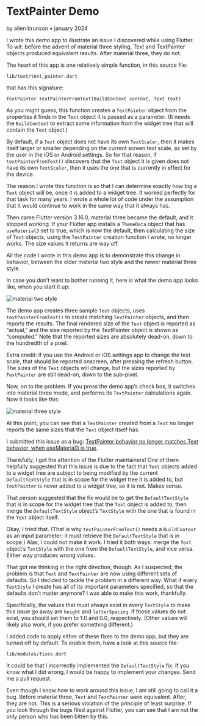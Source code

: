 # TextPainter Demo
by allen brunson • january 2024

I wrote this demo app to illustrate an issue I discovered while using Flutter. To wit: before the advent of material three styling, Text and TextPainter objects produced equivalent results. After material three, they do not.

The heart of this app is one relatively simple function, in this source file:

  `lib/text/text_painter.dart`
  
that has this signature:

  `TextPainter textPainterFromText(BuildContext context, Text text)`  

As you might guess, this function creates a `TextPainter` object from the properties it finds in the `Text` object it is passed as a parameter. (It needs the `BuildContext` to extract some information from the widget tree that will contain the `Text` object.)

By default, if a `Text` object does not have its own `TextScaler`, then it makes itself larger or smaller depending on the current screen text scale, as set by the user in the iOS or Android settings. So for that reason, if `textPainterFromText()` discovers that the `Text` object it is given does not have its own `TextScaler`, then it uses the one that is currently in effect for the device.

The reason I wrote this function is so that I can determine exactly how big a `Text` object will be, once it is added to a widget tree. It worked perfectly for that task for many years. I wrote a whole lot of code under the assumption that it would continue to work in the same way that it always has.

Then came Flutter version 3.16.0, material three became the default, and it stopped working. If your Flutter app installs a `ThemeData` object that has `useMaterial3` set to true, which is now the default, then calculating the size of `Text` objects, using the `TextPainter` creation function I wrote, no longer works. The size values it returns are way off.

All the code I wrote in this demo app is to demonstrate this change in behavior, between the older material two style and the newer material three style.

In case you don’t want to bother running it, here is what the demo app looks like, when you start it up:

![material two style](material2.png)

The demo app creates three sample `Text` objects, uses `textPainterFromText()` to create matching `TextPainter` objects, and then reports the results. The final rendered size of the `Text` object is reported as “actual,” and the size reported by the TextPainter object is shown as “computed.” Note that the reported sizes are absolutely dead-on, down to the hundredth of a pixel.

Extra credit: if you use the Android or iOS settings app to change the text scale, that should be reported onscreen, after pressing the refresh button. The sizes of the `Text` objects will change, but the sizes reported by `TextPainter` are still dead-on, down to the sub-pixel.

Now, on to the problem. If you press the demo app’s check box, it switches into material three mode, and performs its `TextPainter` calculations again. Now it looks like this:

![material three style](material3.png)

At this point, you can see that a `TextPainter` created from a `Text` no longer reports the same sizes that the `Text` object itself has.

I submitted this issue as a bug: [TextPainter behavior no longer matches Text behavior, when useMaterial3 is true](https://github.com/flutter/flutter/issues/141172).

Thankfully, I got the attention of the Flutter maintainers! One of them helpfully suggested that this issue is due to the fact that `Text` objects added to a widget tree are subject to being modified by the current `DefaultTextStyle` that is in scope for the widget tree it is added to, but `TextPainter` is never added to a widget tree, so it is not. Makes sense.

That person suggested that the fix would be to get the `DefaultTextStyle` that is in scope for the widget tree that the `Text` object is added to, then merge the `DefaultTextStyle` object’s `TextStyle` with the one that is found in the `Text` object itself.

Okay, I tried that. (That is why `textPainterFromText()` needs a `BuildContext` as an input parameter: it must retrieve the `DefaultTextStyle` that is in scope.) Alas, I could not make it work. I tried it both ways: merge the `Text` object’s `TextStyle` with the one from the `DefaultTextStyle`, and vice versa. Either way produces wrong values.

That got me thinking in the right direction, though. As I suspected, the problem is that `Text` and `TextPainter` are now using different sets of defaults. So I decided to tackle the problem in a different way. What if every `TextStyle` I create has all of its important parameters specified, so that the defaults don’t matter anymore? I was able to make this work, thankfully.

Specifically, the values that must always exist in every `TextStyle` to make this issue go away are `height` and `letterSpacing`. If those values do not exist, you should set them to 1.0 and 0.0, respectively. (Other values will likely also work, if you prefer something different.)

I added code to apply either of these fixes to the demo app, but they are turned off by default. To enable them, have a look at this source file:

  `lib/modules/fixes.dart`
  
It could be that I incorrectly implemented the `DefaultTextStyle` fix. If you know what I did wrong, I would be happy to implement your changes. Send me a pull request.

Even though I know how to work around this issue, I am still going to call it a bug. Before material three, `Text` and `TextPainter` were equivalent. After, they are not. This is a serious violation of the principle of least surprise. If you look through the bugs filed against Flutter, you can see that I am not the only person who has been bitten by this.
